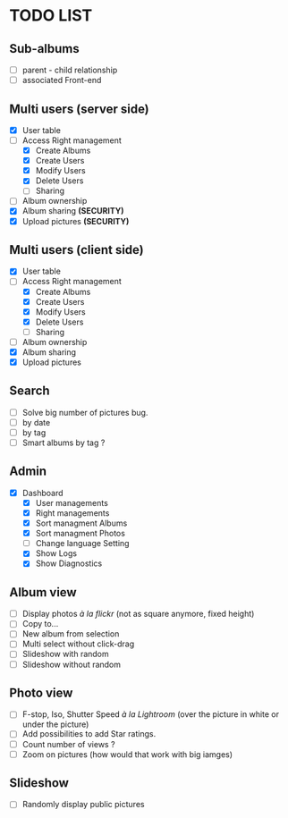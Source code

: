 # TODO LIST

## Sub-albums

- [ ] parent - child relationship
- [ ] associated Front-end

## Multi users (server side)

- [x] User table
- [ ] Access Right management
  - [x] Create Albums
  - [x] Create Users
  - [x] Modify Users
  - [x] Delete Users
  - [ ] Sharing
- [ ] Album ownership
- [x] Album sharing **(SECURITY)**
- [x] Upload pictures **(SECURITY)**

## Multi users (client side)

- [x] User table
- [ ] Access Right management
  - [x] Create Albums
  - [x] Create Users
  - [x] Modify Users
  - [x] Delete Users
  - [ ] Sharing
- [ ] Album ownership
- [x] Album sharing
- [x] Upload pictures

## Search

- [ ] Solve big number of pictures bug.
- [ ] by date
- [ ] by tag
- [ ] Smart albums by tag ?

## Admin

- [x] Dashboard
    - [x] User managements
    - [x] Right managements
    - [x] Sort managment Albums
    - [x] Sort managment Photos
    - [ ] Change language Setting
    - [x] Show Logs
    - [X] Show Diagnostics
  
## Album view

- [ ] Display photos _&agrave; la flickr_ (not as square anymore, fixed height)
- [ ] Copy to...
- [ ] New album from selection
- [ ] Multi select without click-drag
- [ ] Slideshow with random
- [ ] Slideshow without random

## Photo view

- [ ] F-stop, Iso, Shutter Speed _&agrave; la Lightroom_ (over the picture in white
or under the picture)
- [ ] Add possibilities to add Star ratings.
- [ ] Count number of views ?
- [ ] Zoom on pictures (how would that work with big iamges)

## Slideshow

- [ ] Randomly display public pictures
